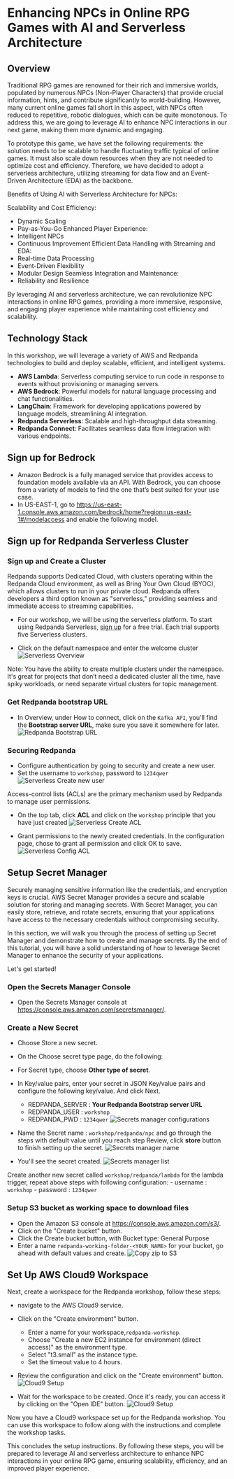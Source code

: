 # Enhancing NPCs in Online RPG Games with AI and Serverless Architecture 

## Overview
Traditional RPG games are renowned for their rich and immersive worlds, populated by numerous NPCs (Non-Player Characters) that provide crucial information, hints, and contribute significantly to world-building. However, many current online games fall short in this aspect, with NPCs often reduced to repetitive, robotic dialogues, which can be quite monotonous. To address this, we are going to leverage AI to enhance NPC interactions in our next game, making them more dynamic and engaging.

To prototype this game, we have set the following requirements: the solution needs to be scalable to handle fluctuating traffic typical of online games. It must also scale down resources when they are not needed to optimize cost and efficiency. Therefore, we have decided to adopt a serverless architecture, utilizing streaming for data flow and an Event-Driven Architecture (EDA) as the backbone.

Benefits of Using AI with Serverless Architecture for NPCs:

Scalability and Cost Efficiency:
  - Dynamic Scaling
  - Pay-as-You-Go
Enhanced Player Experience:
  - Intelligent NPCs
  - Continuous Improvement
Efficient Data Handling with Streaming and EDA:
  - Real-time Data Processing
  - Event-Driven Flexibility
  - Modular Design
Seamless Integration and Maintenance:
  - Reliability and Resilience

By leveraging AI and serverless architecture, we can revolutionize NPC interactions in online RPG games, providing a more immersive, responsive, and engaging player experience while maintaining cost efficiency and scalability.

## Technology Stack 
In this workshop, we will leverage a variety of AWS and Redpanda technologies to build and deploy scalable, efficient, and intelligent systems.

- **AWS Lambda**: Serverless computing service to run code in response to events without provisioning or managing servers.
- **AWS Bedrock**: Powerful models for natural language processing and chat functionalities.
- **LangChain**: Framework for developing applications powered by language models, streamlining AI integration.
- **Redpanda Serverless**: Scalable and high-throughput data streaming.
- **Redpanda Connect**: Facilitates seamless data flow integration with various endpoints.



## Sign up for Bedrock
- Amazon Bedrock is a fully managed service that provides access to foundation models available via an API. With Bedrock, you can choose from a variety of models to find the one that’s best suited for your use case.
- In US-EAST-1, go to https://us-east-1.console.aws.amazon.com/bedrock/home?region=us-east-1#/modelaccess and enable the following model.



## Sign up for Redpanda Serverless Cluster

### Sign up and Create a Cluster
Redpanda supports Dedicated Cloud, with clusters operating within the Redpanda Cloud environment, as well as Bring Your Own Cloud (BYOC), which allows clusters to run in your private cloud. Redpanda offers developers a third option known as "serverless," providing seamless and immediate access to streaming capabilities.

- For our workshop, we will be using the serverless platform. To start using Redpanda Serverless, [sign up](https://cloud.redpanda.com/sign-up/) for a free trial. Each trial supports five Serverless clusters. 

- Click on the default namespace and enter the welcome cluster
![Serverless Overview](../images/rp-overview.png)

Note: You have the ability to create multiple clusters under the namespace. It's great for projects that don’t need a dedicated cluster all the time, have spiky workloads, or need separate virtual clusters for topic management.

### Get Redpanda bootstrap URL
- In Overview, under How to connect, click on the `Kafka API`, you'll find the **Bootstrap server URL**, make sure you save it somewhere for later.
![Redpanda Bootstrap URL](../images/rp-bootstrap.png)

### Securing Redpanda
- Configure authentication by going to security and create a new user. 
- Set the username to `workshop`, password to `1234qwer`
![Serverless Create new user](../images/rp-create-user.png)


Access-control lists (ACLs) are the primary mechanism used by Redpanda to manage user permissions. 

- On the top tab, click **ACL** and click on the `workshop` principle that you have just created
![Serverless Create ACL](../images/rp-create-acl.png)

- Grant permissions to the newly created credentials. In the configuration page, chose to grant all permission and click OK to save. 
![Serverless Config ACL](../images/rp-acl-config.png)


## Setup Secret Manager

Securely managing sensitive information like the credentials, and encryption keys is crucial. AWS Secret Manager provides a secure and scalable solution for storing and managing secrets. With Secret Manager, you can easily store, retrieve, and rotate secrets, ensuring that your applications have access to the necessary credentials without compromising security.

In this section, we will walk you through the process of setting up Secret Manager and demonstrate how to create and manage secrets. By the end of this tutorial, you will have a solid understanding of how to leverage Secret Manager to enhance the security of your applications.

Let's get started!

### Open the Secrets Manager Console
- Open the Secrets Manager console at https://console.aws.amazon.com/secretsmanager/.

### Create a New Secret
- Choose Store a new secret.
- On the Choose secret type page, do the following:
- For Secret type, choose **Other type of secret**.
- In Key/value pairs,  enter your secret in JSON Key/value pairs and configure the following key/value. And click Next.
    - REDPANDA_SERVER :  **Your Redpanda Bootstrap server URL**
    - REDPANDA_USER : `workshop`
    - REDPANDA_PWD : `1234qwer`
![Secrets manager configurations](../images/secretsmanager-config.png)  

- Name the Secret name : `workshop/redpanda/npc` and go through the steps with default value until you reach step Review, click **store** button to finish setting up the secret.
![Secrets manager name](../images/secretsmanager-name.png)  

- You'll see the secret created.
![Secrets manager list](../images/secretsmanager-list.png)  

Create another new secret called `workshop/redpanda/lambda` for the lambda trigger, repeat above steps with following configuration:
    - username : `workshop`
    - password : `1234qwer`

### Setup S3 bucket as working space to download files 

- Open the Amazon S3 console at https://console.aws.amazon.com/s3/.
- Click on the "Create bucket" button.
- Click the Create bucket button, with Bucket type: General Purpose
- Enter a name `redpanda-working-folder-<YOUR_NAME>` for your bucket, go ahead with default values and create.
![Copy zip to S3](../images/askSorcerer-s3-working-folder.png) 

## Set Up AWS Cloud9 Workspace
Next, create a workspace for the Redpanda workshop, follow these steps:

- navigate to the AWS Cloud9 service.
- Click on the "Create environment" button.
  - Enter a name for your workspace,`redpanda-workshop`.
  - Choose "Create a new EC2 instance for environment (direct access)" as the environment type.
  - Select "t3.small" as the instance type.
  - Set the timeout value to 4 hours.
-  Review the configuration and click on the "Create environment" button.
![Cloud9 Setup](../images/cloud9-setup.png)

-  Wait for the workspace to be created. Once it's ready, you can access it by clicking on the "Open IDE" button.
![Cloud9 Setup](../images/ccloud9-list.png)

Now you have a Cloud9 workspace set up for the Redpanda workshop. You can use this workspace to follow along with the instructions and complete the workshop tasks.

This concludes the setup instructions. By following these steps, you will be prepared to leverage AI and serverless architecture to enhance NPC interactions in your online RPG game, ensuring scalability, efficiency, and an improved player experience.


